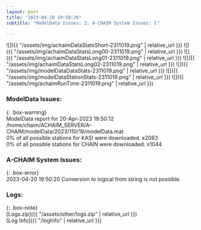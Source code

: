 ```yaml
---
layout: post
title: "2023-04-20 19:50:26"
subtitle: "ModelData Issues: 2; A-CHAIM System Issues: 1"

---
```


![]({{ "/assets/img/achaimDataStatsShort-2311019.png" | relative_url }})
![]({{ "/assets/img/achaimDataStatsLong00-2311019.png" | relative_url }})
![]({{ "/assets/img/achaimDataStatsLong01-2311019.png" | relative_url }})
![]({{ "/assets/img/achaimDataStatsLong02-2311019.png" | relative_url }})
![]({{ "/assets/img/modelDataDataStats-2311019.png" | relative_url }})
![]({{ "/assets/img/modelDataStationStats-2311019.png" | relative_url }})
![]({{ "/assets/img/achaimRunTime-2311019.png" | relative_url }})


### ModelData Issues:  
  
{: .box-warning}  
 ModelData report for 20-Apr-2023 19:50:12   
 /home/chaim/ACHAIM_SERVER/A-CHAIM/modelData/2023/110/19/modelData.mat   
 0% of all possible stations for KASI were downloaded. x2083   
 0% of all possible stations for CHAIN were downloaded. x1044   
  
### A-CHAIM System Issues:  
  
{: .box-error}  
2023-04-20 19:50:20 Conversion to logical from string is not possible.  

### Logs:  
  
{: .box-note}  
[Logs.zip]({{ "/assets/other/logs.zip" | relative_url }})  
[Log Info]({{ "/logInfo" | relative_url }})  
